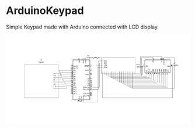 # ArduinoKeypad
Simple Keypad made with Arduino connected with LCD display.

![schema](./schema.png)
